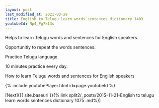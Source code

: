```yaml
---
layout: post
last_modified_at: 2021-03-29
title: English to Telugu learn words sentences dictionary 1403 
youtubeId: Np4_Pg7k13s
---
```

 
 
Helps to learn Telugu words and sentences for English speakers.

Opportunitiy to repeat the words sentences. 

Practice Telugu language. 
 
10 minutes practice every day. 
 
How to learn Telugu words and sentences for English speakers 
 
{% include youtubePlayer.html id=page.youtubeId %}
 
 
[Next]({{ site.baseurl }}{% link  split2/_posts/2015-11-21-English to telugu learn words sentences dictionary 1075 .md%})
 
